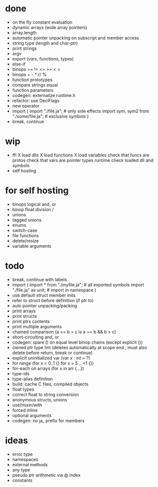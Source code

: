 # done

* on the fly constant evaluation
* dynamic arrays (wide array pointers)
* array.length
* automatic pointer unpacking on subscript and member access
* string type (length and char-ptr)
* print strings
* argv
* export (vars, functions, types)
* else-if
* binops == != <= >= < >
* binops + - * // %
* function prototypes
* compare strings equal
* function parameters
* codegen: externalize runtime.h
* refactor: use DeclFlags
* new operator
* import (
	import "./file.ja"; # only side effects
	import sym, sym2 from "./some/file.ja"; # exclusive symbols
	)
* break, continue

# wip

* ffi
	X load dlls
	X load functions
	X load variables
	check that funcs are protos
	check that vars are pointer types
	runtime check loaded dll and symbols
* self hosting

# for self hosting

* binops logical and, or
* binop float division /
* unions
* tagged unions
* enums
* switch-case
* file functions
* delete/resize
* variable arguments

# todo

* break, continue with labels
* import (
	import * from "./myfile.ja"; # all exported symbols
	import "./file.ja" as unit; # import in namespace
	)
* use default struct member inits
* refer to struct before definition (if ptr to)
* auto pointer unpacking/packing
* print arrays
* print structs
* print ptrs contents
* print multiple arguments
* chained comparison (a == b > c  is  a == b && b > c)
* short-circuiting and, or
* codegen: spare () on equal level binop chains (except explicit ())
* owned ptr type !int (deletes automatically at scope end
	; must also delete before return, break or continue)
* explicit uninitialized var (var x : int = ?)
* for range (for x = 0..1 {} for x = 5 .. <1 {})
* for-each on arrays (for x in arr {...})
* type-ids
* type-alias definition
* build: cache C files, compiled objects
* float types
* correct float to string conversion
* anonymous structs, unions
* use/mixin/with
* forced inline
* optional arguments
* codegen: no ja_ prefix for members

# ideas

* error type
* namespaces
* external methods
* any type
* pseudo ptr arithmetic via @ index
* constants
